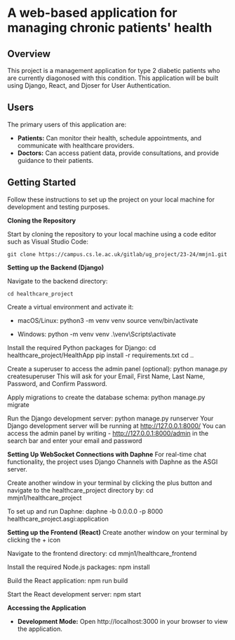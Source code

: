 # A web-based application for managing chronic patients' health

## Overview

This project is a management application for type 2 diabetic patients who are currently diagonosed with this condition. This application will be built using Django, React, and Djoser for User Authentication.


## Users

The primary users of this application are:
- **Patients:** Can monitor their health, schedule appointments, and communicate with healthcare providers.
- **Doctors:** Can access patient data, provide consultations, and provide guidance to their patients.


## Getting Started

Follow these instructions to set up the project on your local machine for development and testing purposes.


**Cloning the Repository**

Start by cloning the repository to your local machine using a code editor such as Visual Studio Code:

    git clone https://campus.cs.le.ac.uk/gitlab/ug_project/23-24/mmjn1.git


**Setting up the Backend (Django)**

Navigate to the backend directory:
    
    cd healthcare_project

Create a virtual environment and activate it:

- macOS/Linux:
    python3 -m venv venv
    source venv/bin/activate

- Windows:
    python -m venv venv
    .\venv\Scripts\activate 

Install the required Python packages for Django:
    cd healthcare_project/HealthApp
    pip install -r requirements.txt
    cd ..

Create a superuser to access the admin panel (optional):
    python manage.py createsuperuser
    This will ask for your Email, First Name, Last Name, Password, and Confirm Password. 

Apply migrations to create the database schema:
    python manage.py migrate

Run the Django development server:
    python manage.py runserver
    Your Django development server will be running at http://127.0.0.1:8000/
    You can access the admin panel by writing - http://127.0.0.1:8000/admin in the search bar and enter your email and password


**Setting Up WebSocket Connections with Daphne**
For real-time chat functionality, the project uses Django Channels with Daphne as the ASGI server. 

Create another window in your terminal by clicking the plus button and navigate to the healthcare_project directory by:
    cd mmjn1/healthcare_project

To set up and run Daphne: 
    daphne -b 0.0.0.0 -p 8000 healthcare_project.asgi:application

**Setting up the Frontend (React)**
Create another window on your terminal by clicking the + icon

Navigate to the frontend directory:
    cd mmjn1/healthcare_frontend

Install the required Node.js packages:
    npm install

Build the React application:
    npm run build

Start the React development server:
    npm start


**Accessing the Application**
- **Development Mode:** Open http://localhost:3000 in your browser to view the application.





    


